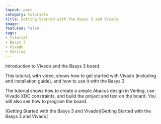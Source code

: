 ```yaml
---
layout: post
category: tutorials
title: Getting Started with the Basys 3 and Vivado
image: 
featured: false
tags: 
- Tutorial
- Basys 3
- Vivado
- Verilog 
---
```


Introduction to Vivado and the Basys 3 board.

This tutorial, with video, shows how to get started with Vivado (including and installation guide), and how to use it with the Basys 3.

The tutorial shows how to create a simple Abacus design in Verilog, use Vivado XDC constraints, and build the project and test on the board. You will also see how to program the board. 

(Getting Started with the Basys 3 and Vivado)[Getting Started with the Basys 3 and Vivado]
